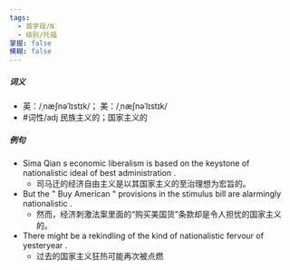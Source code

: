 ```yaml
---
tags:
  - 首字母/N
  - 级别/托福
掌握: false
模糊: false
---
```

##### 词义
- 英：/ˌnæʃnəˈlɪstɪk/； 美：/ˌnæʃnəˈlɪstɪk/
- #词性/adj  民族主义的；国家主义的
##### 例句
- Sima Qian s economic liberalism is based on the keystone of nationalistic ideal of best administration .
	- 司马迁的经济自由主义是以其国家主义的至治理想为宏旨的。
- But the " Buy American " provisions in the stimulus bill are alarmingly nationalistic .
	- 然而，经济刺激法案里面的“购买美国货”条款却是令人担忧的国家主义的。
- There might be a rekindling of the kind of nationalistic fervour of yesteryear .
	- 过去的国家主义狂热可能再次被点燃
